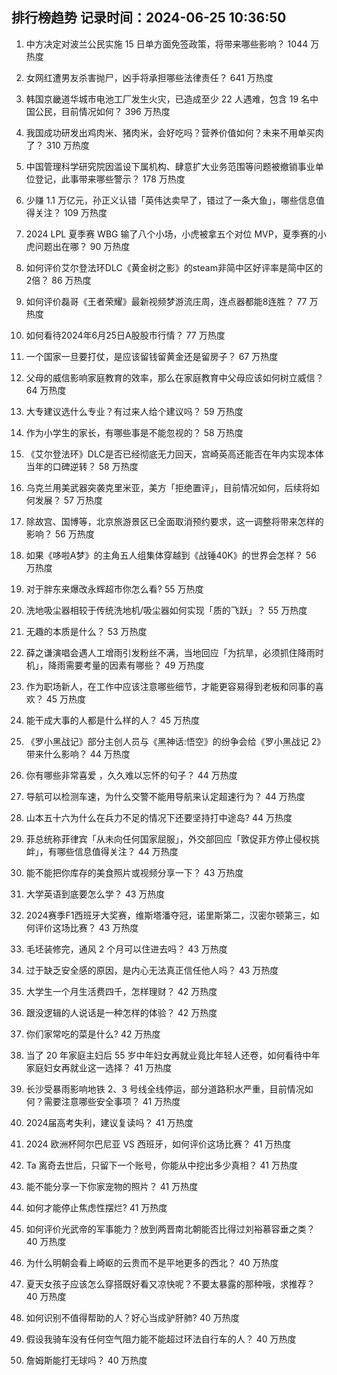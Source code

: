 
## 排行榜趋势 记录时间：2024-06-25 10:36:50
  
  1. 中方决定对波兰公民实施 15 日单方面免签政策，将带来哪些影响？ 1044 万热度
    
  2. 女网红遭男友杀害抛尸，凶手将承担哪些法律责任？ 641 万热度
    
  3. 韩国京畿道华城市电池工厂发生火灾，已造成至少 22 人遇难，包含 19 名中国公民，目前情况如何？ 396 万热度
    
  4. 我国成功研发出鸡肉米、猪肉米，会好吃吗？营养价值如何？未来不用单买肉了？ 310 万热度
    
  5. 中国管理科学研究院因滥设下属机构、肆意扩大业务范围等问题被撤销事业单位登记，此事带来哪些警示？ 178 万热度
    
  6. 少赚 1.1 万亿元，孙正义认错「英伟达卖早了，错过了一条大鱼」，哪些信息值得关注？ 109 万热度
    
  7. 2024 LPL 夏季赛 WBG 输了八个小场，小虎被拿五个对位 MVP，夏季赛的小虎问题出在哪？ 90 万热度
    
  8. 如何评价艾尔登法环DLC《黄金树之影》的steam非简中区好评率是简中区的2倍？ 86 万热度
    
  9. 如何评价磊哥《王者荣耀》最新视频梦游流庄周，连点器都能8连胜？ 77 万热度
    
  10. 如何看待2024年6月25日A股股市行情？ 77 万热度
    
  11. 一个国家一旦要打仗，是应该留钱留黄金还是留房子？ 67 万热度
    
  12. 父母的威信影响家庭教育的效率，那么在家庭教育中父母应该如何树立威信？ 64 万热度
    
  13. 大专建议选什么专业？有过来人给个建议吗？ 59 万热度
    
  14. 作为小学生的家长，有哪些事是不能忽视的？ 58 万热度
    
  15. 《艾尔登法环》DLC是否已经彻底无力回天，宫崎英高还能否在年内实现本体当年的口碑逆转？ 58 万热度
    
  16. 乌克兰用美武器突袭克里米亚，美方「拒绝置评」，目前情况如何，后续将如何发展？ 57 万热度
    
  17. 除故宫、国博等，北京旅游景区已全面取消预约要求，这一调整将带来怎样的影响？ 56 万热度
    
  18. 如果《哆啦A梦》的主角五人组集体穿越到《战锤40K》的世界会怎样？ 56 万热度
    
  19. 对于胖东来爆改永辉超市你怎么看? 55 万热度
    
  20. 洗地吸尘器相较于传统洗地机/吸尘器如何实现「质的飞跃」？ 55 万热度
    
  21. 无趣的本质是什么？ 53 万热度
    
  22. 薛之谦演唱会遇人工增雨引发粉丝不满，当地回应「为抗旱，必须抓住降雨时机」，降雨需要考量的因素有哪些？ 49 万热度
    
  23. 作为职场新人，在工作中应该注意哪些细节，才能更容易得到老板和同事的喜欢？ 45 万热度
    
  24. 能干成大事的人都是什么样的人？ 45 万热度
    
  25. 《罗小黑战记》部分主创人员与《黑神话:悟空》的纷争会给《罗小黑战记 2》带来什么影响？ 44 万热度
    
  26. 你有哪些非常喜爱 ，久久难以忘怀的句子？ 44 万热度
    
  27. 导航可以检测车速，为什么交警不能用导航来认定超速行为？ 44 万热度
    
  28. 山本五十六为什么在兵力不足的情况下还要坚持打中途岛? 44 万热度
    
  29. 菲总统称菲律宾「从未向任何国家屈服」，外交部回应「敦促菲方停止侵权挑衅」，有哪些信息值得关注？ 44 万热度
    
  30. 能不能把你库存的美食照片或视频分享一下？ 43 万热度
    
  31. 大学英语到底要怎么学？ 43 万热度
    
  32. 2024赛季F1西班牙大奖赛，维斯塔潘夺冠，诺里斯第二，汉密尔顿第三，如何评价这场比赛？ 43 万热度
    
  33. 毛坯装修完，通风 2 个月可以住进去吗？ 43 万热度
    
  34. 过于缺乏安全感的原因，是内心无法真正信任他人吗？ 43 万热度
    
  35. 大学生一个月生活费四千，怎样理财？ 42 万热度
    
  36. 跟没逻辑的人说话是一种怎样的体验？ 42 万热度
    
  37. 你们家常吃的菜是什么? 42 万热度
    
  38. 当了 20 年家庭主妇后 55 岁中年妇女再就业竟比年轻人还卷，如何看待中年家庭妇女再就业这一选择？ 41 万热度
    
  39. 长沙受暴雨影响地铁 2、3 号线全线停运，部分道路积水严重，目前情况如何？需要注意哪些安全事项？ 41 万热度
    
  40. 2024届高考失利，建议复读吗？ 41 万热度
    
  41. 2024 欧洲杯阿尔巴尼亚 VS 西班牙，如何评价这场比赛？ 41 万热度
    
  42. Ta 离奇去世后，只留下一个账号，你能从中挖出多少真相？ 41 万热度
    
  43. 能不能分享一下你家宠物的照片？ 41 万热度
    
  44. 如何才能停止焦虑性摆烂? 41 万热度
    
  45. 如何评价光武帝的军事能力？放到两晋南北朝能否比得过刘裕慕容垂之类？ 40 万热度
    
  46. 为什么明朝会看上崎岖的云贵而不是平地更多的西北？ 40 万热度
    
  47. 夏天女孩子应该怎么穿搭既好看又凉快呢？不要太暴露的那种哦，求推荐？ 40 万热度
    
  48. 如何识别不值得帮助的人？好心当成驴肝肺? 40 万热度
    
  49. 假设我骑车没有任何空气阻力能不能超过环法自行车的人？ 40 万热度
    
  50. 詹姆斯能打无球吗？ 40 万热度
    